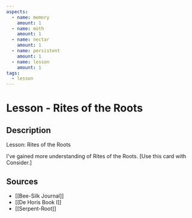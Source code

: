 ```yaml
---
aspects: 
  - name: memory
    amount: 1
  - name: moth
    amount: 1
  - name: nectar
    amount: 1
  - name: persistent
    amount: 1
  - name: lesson
    amount: 1
tags:
  - lesson
---
```


# Lesson - Rites of the Roots

## Description
Lesson: Rites of the Roots

I've gained more understanding of Rites of the Roots. [Use this card with Consider.]
## Sources
- [[Bee-Silk Journal]]
- [[De Horis Book I]]
- [[Serpent-Root]]
